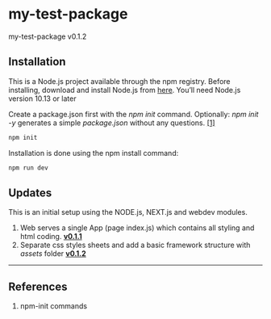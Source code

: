 # my-test-package

my-test-package v0.1.2

## Installation

This is a Node.js project available through the npm registry.
Before installing, download and install Node.js from [here](https://nodejs.org/en/).
You’ll need Node.js version 10.13 or later

Create a package.json first with the _npm init_ command. Optionally: _npm init -y_ generates a simple _package.json_ without any questions. [[1]][mylink1]

```bash
npm init
```

Installation is done using the npm install command:

```bash
npm run dev
```

## Updates

This is an initial setup using the NODE.js, NEXT.js and webdev modules.

1.  Web serves a single App (page index.js) which contains all styling and html coding. **[v0.1.1](https://github.com/DavitTec/my-test-package/releases/tag/0.1.1)**
2.  Separate css styles sheets and add a basic framework structure with _assets_ folder **[v0.1.2](https://github.com/DavitTec/my-test-package/releases/tag/0.1.2)**

* * *

## References

1.  [mylink1]:https://docs.npmjs.com/cli/v7/commands/npm-init "npm-init commands"
     npm-init commands
